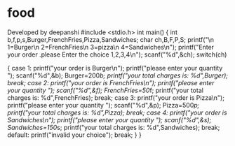 # food
Developed by deepanshi
#include <stdio.h>
int main()
{
int b,f,p,s,Burger,FrenchFries,Pizza,Sandwiches;
char ch,B,F,P,S;
printf("\n 1=Burger\n 2=FrenchFries\n 3=pizza\n 4=Sandwiches\n");
printf("Enter your order .please Enter the choice 1,2,3,4\n");
scanf("%d",&ch);
switch(ch)

{
case 1:
printf("your order is Burger\n");
printf("please enter your quantity ");
scanf("%d",&b);
Burger=200*b;
printf("your total charges is: %d",Burger);
break;
case 2:
printf("your order is FrenchFries\n");
printf("please enter your quantity ");
scanf("%d",&f);
FrenchFries=50*f;
printf("your total charges is: %d",FrenchFries);
break;
case 3:
printf("your order is Pizza\n");
printf("please enter your quantity ");
scanf("%d",&p);
Pizza=500*p;
printf("your total charges is: %d",Pizza);
break;
case 4:
printf("your order is Sandwiches\n");
printf("please enter your quantity ");
scanf("%d",&s);
Sandwiches=150*s;
printf("your total charges is: %d",Sandwiches);
break;
default:
printf("invalid your choice");
break;
}
}
